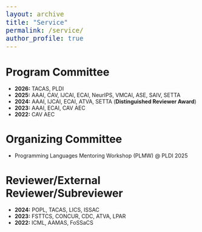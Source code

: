 ```yaml
---
layout: archive
title: "Service"
permalink: /service/
author_profile: true
---
```


<style type="text/css">

body, td {
   font-size: 14px;
}
code.r{
  font-size: 20px;
}
pre {
  font-size: 20px
}
</style>

# Program Committee

- **2026:** TACAS, PLDI
- **2025:** AAAI, CAV, IJCAI, ECAI, NeurIPS, VMCAI, ASE, SAIV, SETTA
- **2024:** AAAI, IJCAI, ECAI, ATVA, SETTA (**Distinguished Reviewer Award**)
- **2023:** AAAI, ECAI, CAV AEC
- **2022:** CAV AEC

# Organizing Committee

- Programming Languages Mentoring Workshop (PLMW) @ PLDI 2025

# Reviewer/External Reviewer/Subreviewer

- **2024:** POPL, TACAS, LICS, ISSAC
- **2023:** FSTTCS, CONCUR, CDC, ATVA, LPAR
- **2022:** ICML, AAMAS, FoSSaCS
